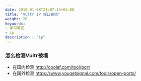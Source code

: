 ```yaml
---
date: 2019-01-08T21:07:13+01:00
title: "Vultr IP 端口被墙"
weight: 20
keywords:
- 学习笔记
- ip
description : "ip"
---
```



### 怎么检测Vultr被墙

- 在国内检测 http://coolaf.com/tool/port
- 在国外检测 https://www.yougetsignal.com/tools/open-ports/